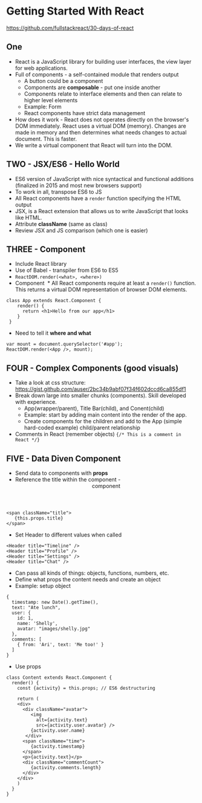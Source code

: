 # Getting Started With React
https://github.com/fullstackreact/30-days-of-react

## One

* React is a JavaScript library for building user interfaces, the view layer for web applications.
* Full of components - a self-contained module that renders output
   * A button could be a component
   * Components are **composable** - put one inside another
   * Components relate to interface elements and then can relate to higher level elements
   * Example: Form
   * React components have strict data management
* How does it work - React does not operates directly on the browser's DOM immediately. React uses a virtual DOM (memory). Changes are made in memory and then determines what needs changes to actual document. This is faster.
* We write a virtual component that React will turn into the DOM.

## TWO - JSX/ES6 - Hello World
* ES6 version of JavaScript with nice syntactical and functional additions (finalized in 2015 and most new browsers support)
* To work in all, transpose ES6 to JS
* All React components have a `render` function specifying the HTML output
* JSX, is a React extension that allows us to write JavaScript that looks like HTML.
* Attribute **className** (same as class)
* Review JSX and JS comparison (which one is easier)

## THREE - Component
* Include React library
* Use of Babel - transpiler from ES6 to ES5
* `ReactDOM.render(<what>, <where>)`
* Component
  * All React components require at least a `render()` function. This returns a virtual DOM representation of browser DOM elements.

```
class App extends React.Component {
    render() {
      return <h1>Hello from our app</h1>
    }
 }
```
* Need to tell it **where and what**

```
var mount = document.querySelector('#app');
ReactDOM.render(<App />, mount);
```

## FOUR - Complex Components (good visuals)
* Take a look at css structure: https://gist.github.com/auser/2bc34b9abf07f34f602dccd6ca855df1
* Break down large into smaller chunks (components). Skill developed with experience.
  * App(wrapper/parent), Title Bar(child), and Conent(child)
  * Example: start by adding main content into the render of the app.
  * Create components for the children and add to the App (simple hard-coded example) child/parent relationship
* Comments in React (remember objects) `{/* This is a comment in React */}`
 

## FIVE - Data Diven Component
* Send data to components with **props**
* Reference the title within the component - <Header> component
```
<span className="title">
   {this.props.title}
</span>
```
* Set Header to different values when called
```
<Header title="Timeline" />
<Header title="Profile" />
<Header title="Settings" />
<Header title="Chat" />
```
* Can pass all kinds of things: objects, functions, numbers, etc.
* Define what props the content needs and create an object
* Example: setup object
```
{
  timestamp: new Date().getTime(),
  text: "Ate lunch",
  user: {
    id: 1,
    name: 'Shelly',
    avatar: "images/shelly.jpg"
  },
  comments: [
    { from: 'Ari', text: 'Me too!' }
  ]
}
```
* Use props
```
class Content extends React.Component {
  render() {
    const {activity} = this.props; // ES6 destructuring

    return (
    <div>
      <div className="avatar">
         <img
           alt={activity.text}
           src={activity.user.avatar} />
         {activity.user.name}
       </div>
      <span className="time">
         {activity.timestamp}
      </span>
      <p>{activity.text}</p>
      <div className="commentCount">
         {activity.comments.length}
      </div>
    </div>
    )
  }
}
```

  










